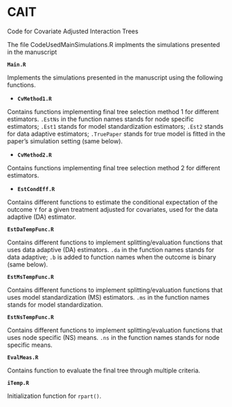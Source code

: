 # CAIT
Code for Covariate Adjusted Interaction Trees


The file CodeUsedMainSimulations.R implments the simulations presented in the manuscript

**`Main.R`**

Implements the simulations presented in the manuscript using the following functions.

- **`CvMethod1.R`**

Contains functions implementing final tree selection method 1 for different estimators. `.EstNs` in the function names stands for node specific estimators; `.Est1` stands for model standardization estimators; `.Est2` stands for data adaptive estimators; `.TruePaper` stands for true model is fitted in the paper’s simulation setting (same below).
    
- **`CvMethod2.R`**

Contains functions implementing final tree selection method 2 for different estimators. 

- **`EstCondEff.R`**

Contains different functions to estimate the conditional expectation of the outcome `Y` for a given treatment adjusted for covariates, used for the data adaptive (DA) estimator.

**`EstDaTempFunc.R`**

Contains different functions to implement splitting/evaluation functions that uses data adaptive (DA) estimators. `.da` in the function names stands for data adaptive; `.b` is added to function names when the outcome is binary (same below).

**`EstMsTempFunc.R`**

Contains different functions to implement splitting/evaluation functions that uses model standardization (MS) estimators. `.ms` in the function names stands for model standardization.

**`EstNsTempFunc.R`**

Contains different functions to implement splitting/evaluation functions that uses node specific (NS) means. `.ns` in the function names stands for node specific means.

**`EvalMeas.R`**

Contains function to evaluate the final tree through multiple criteria.

**`iTemp.R`**

Initialization function for `rpart()`.

